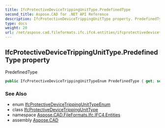 ```yaml
---
title: IfcProtectiveDeviceTrippingUnitType.PredefinedType
second_title: Aspose.CAD for .NET API Reference
description: IfcProtectiveDeviceTrippingUnitType property. PredefinedType
type: docs
weight: 20
url: /net/aspose.cad.fileformats.ifc.ifc4.entities/ifcprotectivedevicetrippingunittype/predefinedtype/
---
```

## IfcProtectiveDeviceTrippingUnitType.PredefinedType property

PredefinedType

```csharp
public IfcProtectiveDeviceTrippingUnitTypeEnum PredefinedType { get; set; }
```

### See Also

* enum [IfcProtectiveDeviceTrippingUnitTypeEnum](../../../aspose.cad.fileformats.ifc.ifc4.types/ifcprotectivedevicetrippingunittypeenum/)
* class [IfcProtectiveDeviceTrippingUnitType](../)
* namespace [Aspose.CAD.FileFormats.Ifc.IFC4.Entities](../../ifcprotectivedevicetrippingunittype/)
* assembly [Aspose.CAD](../../../)


